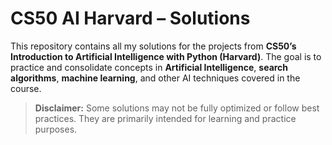 # CS50 AI Harvard – Solutions

This repository contains all my solutions for the projects from **CS50’s Introduction to Artificial Intelligence with Python (Harvard)**. The goal is to practice and consolidate concepts in **Artificial Intelligence**, **search algorithms**, **machine learning**, and other AI techniques covered in the course.


> **Disclaimer:** Some solutions may not be fully optimized or follow best practices. They are primarily intended for learning and practice purposes.

